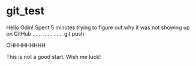 # git_test
Hello Odin!
Spent 5 minutes trying to figure out why it was not showing up on GitHub
......
......
......
git push

OHHHHHHHHH


This is not a good start. 
Wish me luck!